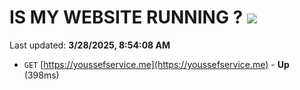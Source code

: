 # IS MY WEBSITE RUNNING ? [![](https://img.shields.io/static/v1?label=Sponsor&message=%E2%9D%A4&logo=GitHub&color=%23fe8e86)](https://github.com/sponsors/Youssef-Lehmam)

Last updated: **3/28/2025, 8:54:08 AM**

- `GET` [https://youssefservice.me](https://youssefservice.me) - **Up** (398ms)

